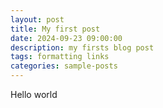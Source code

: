 ```yaml
---
layout: post
title: My first post
date: 2024-09-23 09:00:00
description: my firsts blog post
tags: formatting links
categories: sample-posts
---
```


Hello world